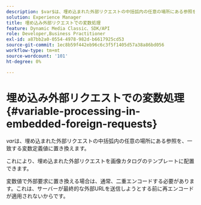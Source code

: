 ```yaml
---
description: $var$は、埋め込まれた外部リクエストの中括弧内の任意の場所にある参照を、一致する変数定義値に置き換えます。
solution: Experience Manager
title: 埋め込み外部リクエストでの変数処理
feature: Dynamic Media Classic、SDK/API
role: Developer,Business Practitioner
exl-id: a87bb2a0-0554-4978-982d-b6617925cd53
source-git-commit: 1ec8b59f442eb96c6c3f5f1405d57a38a86bd056
workflow-type: tm+mt
source-wordcount: '101'
ht-degree: 0%

---
```


# 埋め込み外部リクエストでの変数処理{#variable-processing-in-embedded-foreign-requests}

$var$は、埋め込まれた外部リクエストの中括弧内の任意の場所にある参照を、一致する変数定義値に置き換えます。

これにより、埋め込まれた外部リクエストを画像カタログのテンプレートに配置できます。

変数値で外部要求に置き換える場合は、通常、二重エンコードする必要があります。これは、サーバーが最終的な外部URLを送信しようとする前に再エンコードが適用されないからです。
